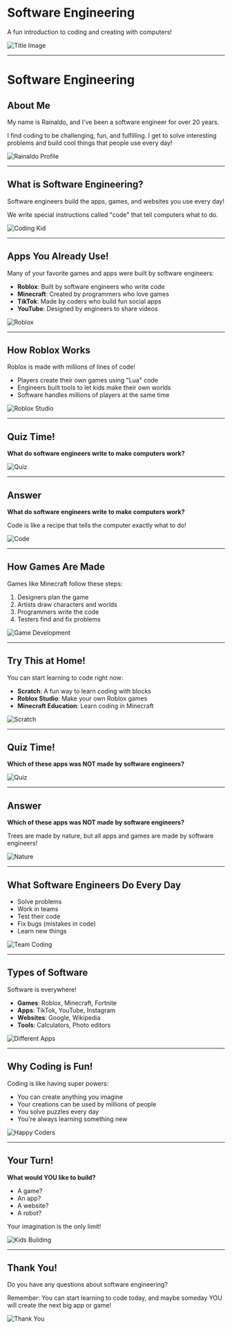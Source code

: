 # Software Engineering

A fun introduction to coding and creating with computers!

![Title Image](/images/title-image.jpg)

---

# Software Engineering

## About Me

My name is Rainaldo, and I've been a software engineer for over 20 years.

I find coding to be challenging, fun, and fulfilling. I get to solve interesting problems and build cool things that people use every day!

![Rainaldo Profile](/images/profile-photo.png)

---

## What is Software Engineering?

Software engineers build the apps, games, and websites you use every day!

We write special instructions called "code" that tell computers what to do.

![Coding Kid](/images/coding-kid.jpg)

---

## Apps You Already Use!

Many of your favorite games and apps were built by software engineers:

- **Roblox**: Built by software engineers who write code
- **Minecraft**: Created by programmers who love games
- **TikTok**: Made by coders who build fun social apps
- **YouTube**: Designed by engineers to share videos

![Roblox](/images/roblox-game.jpg)

---

## How Roblox Works

Roblox is made with millions of lines of code!

- Players create their own games using "Lua" code
- Engineers built tools to let kids make their own worlds
- Software handles millions of players at the same time

![Roblox Studio](/images/roblox-studio.jpg)

---

## Quiz Time!

**What do software engineers write to make computers work?**

<!-- QUIZ:{"question":"What do software engineers write to make computers work?","options":["A) Stories","B) Code","C) Music","D) Drawings"]} -->

![Quiz](/images/quiz-time.jpg)

---

## Answer

**What do software engineers write to make computers work?**

<!-- QUIZ:{"question":"What do software engineers write to make computers work?","options":["A) Stories","B) Code","C) Music","D) Drawings"],"correctAnswer":1,"showAnswer":true} -->

Code is like a recipe that tells the computer exactly what to do!

![Code](/images/code-example.jpg)

---

## How Games Are Made

Games like Minecraft follow these steps:

1. Designers plan the game
2. Artists draw characters and worlds
3. Programmers write the code
4. Testers find and fix problems

![Game Development](/images/game-development.jpg)

---

## Try This at Home!

You can start learning to code right now:

- **Scratch**: A fun way to learn coding with blocks
- **Roblox Studio**: Make your own Roblox games
- **Minecraft Education**: Learn coding in Minecraft

![Scratch](/images/scratch.jpg)

---

## Quiz Time!

**Which of these apps was NOT made by software engineers?**

<!-- QUIZ:{"question":"Which of these apps was NOT made by software engineers?","options":["A) TikTok","B) Trees","C) Minecraft","D) YouTube"]} -->

![Quiz](/images/quiz-time.jpg)

---

## Answer

**Which of these apps was NOT made by software engineers?**

<!-- QUIZ:{"question":"Which of these apps was NOT made by software engineers?","options":["A) TikTok","B) Trees","C) Minecraft","D) YouTube"],"correctAnswer":1,"showAnswer":true} -->

Trees are made by nature, but all apps and games are made by software engineers!

![Nature](/images/trees.jpg)

---

## What Software Engineers Do Every Day

- Solve problems
- Work in teams
- Test their code
- Fix bugs (mistakes in code)
- Learn new things

![Team Coding](/images/team-coding.jpg)

---

## Types of Software

Software is everywhere!

- **Games**: Roblox, Minecraft, Fortnite
- **Apps**: TikTok, YouTube, Instagram
- **Websites**: Google, Wikipedia
- **Tools**: Calculators, Photo editors

![Different Apps](/images/apps-collage.jpg)

---

## Why Coding is Fun!

Coding is like having super powers:

- You can create anything you imagine
- Your creations can be used by millions of people
- You solve puzzles every day
- You're always learning something new

![Happy Coders](/images/happy-coding.jpg)

---

## Your Turn!

**What would YOU like to build?**

- A game?
- An app?
- A website?
- A robot?

Your imagination is the only limit!

![Kids Building](/images/kids-creating.jpg)

---

## Thank You!

Do you have any questions about software engineering?

Remember: You can start learning to code today, and maybe someday YOU will create the next big app or game!

![Thank You](/images/thank-you.jpg)
